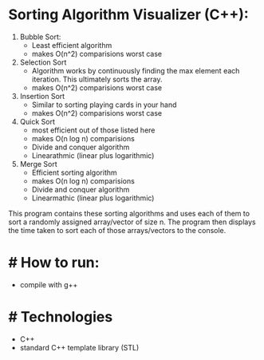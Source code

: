 # Sorting Algorithm Visualizer (C++): 
1. Bubble Sort:
   - Least efficient algorithm
   - makes O(n^2) comparisions worst case 
3. Selection Sort
   - Algorithm works by continuously finding the max element each iteration. This ultimately sorts the array. 
   - makes O(n^2) comparisions worst case  
5. Insertion Sort
   - Similar to sorting playing cards in your hand
   - makes O(n^2) comparisions worst case
7. Quick Sort
   - most efficient out of those listed here
   - makes O(n log n) comparisions
   - Divide and conquer algorithm
   - Linearathmic (linear plus logarithmic) 
9. Merge Sort
   - Efficient sorting algorithm
   - makes O(n log n) comparisions
   - Divide and conquer algorithm
   - Linearmathic (linear plus logarithmic)
     
This program contains these sorting algorithms and uses each of them to sort a randomly assigned array/vector of size n. The program then displays the time taken to 
sort each of those arrays/vectors to the console.

# # How to run: 
- compile with g++

# # Technologies 
- C++
- standard C++ template library (STL)

